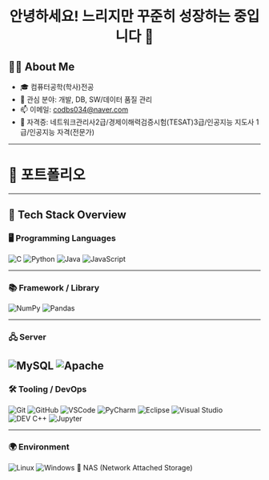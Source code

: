 <h1 align="center"> 안녕하세요! 느리지만 꾸준히 성장하는 중입니다 🐢 </h1>

## 🧑‍💻 About Me

- 🎓 컴퓨터공학(학사)전공  
- 💼 관심 분야: 개발, DB, SW/데이터 품질 관리 
- 📫 이메일: codbs034@naver.com
- 🪪 자격증: 네트워크관리사2급/경제이해력검증시험(TESAT)3급/인공지능 지도사 1급/인공지능 자격(전문가)

---

# 💼 포트폴리오



---

## 🧠 Tech Stack Overview

### 🖥 Programming Languages
![C](https://img.shields.io/badge/C-00599C?logo=c&logoColor=white)
![Python](https://img.shields.io/badge/Python-3.10-blue?logo=python)
![Java](https://img.shields.io/badge/Java-007396?logo=java)
![JavaScript](https://img.shields.io/badge/JavaScript-F7DF1E?logo=javascript&logoColor=black)

---

### 📚 Framework / Library
![NumPy](https://img.shields.io/badge/NumPy-013243?logo=numpy)
![Pandas](https://img.shields.io/badge/Pandas-150458?logo=pandas)

---

### 🖧 Server
![MySQL](https://img.shields.io/badge/MySQL-4479A1?logo=mysql)
![Apache](https://img.shields.io/badge/Apache_HTTP_Server-D22128?logo=apache&logoColor=white)
---

### 🛠 Tooling / DevOps
![Git](https://img.shields.io/badge/Git-F05032?logo=git)
![GitHub](https://img.shields.io/badge/GitHub-181717?logo=github)
![VSCode](https://img.shields.io/badge/VSCode-007ACC?logo=visual-studio-code)
![PyCharm](https://img.shields.io/badge/PyCharm-000000?logo=pycharm)
![Eclipse](https://img.shields.io/badge/Eclipse-2C2255?logo=eclipse-ide)
![Visual Studio](https://img.shields.io/badge/Visual_Studio-5C2D91?logo=visual-studio)
![DEV C++](https://img.shields.io/badge/DEV_C++-003366?logo=c%2B%2B)
![Jupyter](https://img.shields.io/badge/Jupyter-F37626?logo=jupyter)

---

### 🌍 Environment
![Linux](https://img.shields.io/badge/Linux-FCC624?logo=linux&logoColor=black)
![Windows](https://img.shields.io/badge/Windows-0078D6?logo=windows)
💾 NAS (Network Attached Storage)



